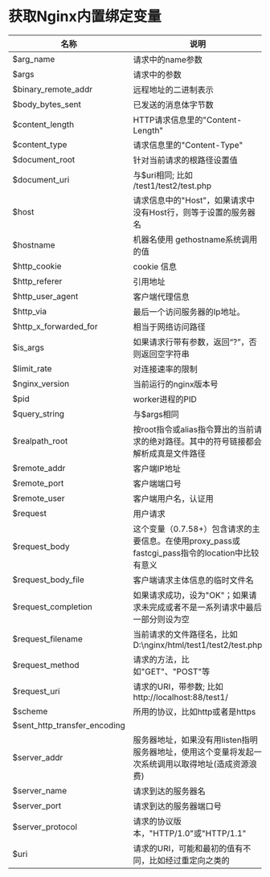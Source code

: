 # 获取Nginx内置绑定变量

|名称|说明|
|----|------|
|$arg_name                  |请求中的name参数|
|$args                      |请求中的参数|
|$binary_remote_addr        |远程地址的二进制表示|
|$body_bytes_sent           |已发送的消息体字节数|
|$content_length            |HTTP请求信息里的"Content-Length"|
|$content_type              |请求信息里的"Content-Type"|
|$document_root             |针对当前请求的根路径设置值|
|$document_uri              |与$uri相同; 比如 /test1/test2/test.php|
|$host                      |请求信息中的"Host"，如果请求中没有Host行，则等于设置的服务器名|
|$hostname                  |机器名使用 gethostname系统调用的值|
|$http_cookie               |cookie 信息|
|$http_referer              |引用地址|
|$http_user_agent           |客户端代理信息|
|$http_via                  |最后一个访问服务器的Ip地址。|
|$http_x_forwarded_for      |相当于网络访问路径|
|$is_args                   |如果请求行带有参数，返回“?”，否则返回空字符串|
|$limit_rate                |对连接速率的限制|
|$nginx_version             |当前运行的nginx版本号|
|$pid                       |worker进程的PID|
|$query_string              |与$args相同|
|$realpath_root             |按root指令或alias指令算出的当前请求的绝对路径。其中的符号链接都会解析成真是文件路径|
|$remote_addr               |客户端IP地址|
|$remote_port               |客户端端口号|
|$remote_user               |客户端用户名，认证用|
|$request                   |用户请求|
|$request_body              |这个变量（0.7.58+）包含请求的主要信息。在使用proxy_pass或fastcgi_pass指令的location中比较有意义|
|$request_body_file         |客户端请求主体信息的临时文件名|
|$request_completion        |如果请求成功，设为"OK"；如果请求未完成或者不是一系列请求中最后一部分则设为空|
|$request_filename          |当前请求的文件路径名，比如D:\nginx/html/test1/test2/test.php|
|$request_method            |请求的方法，比如"GET"、"POST"等|
|$request_uri               |请求的URI，带参数; 比如http://localhost:88/test1/|test2/test.php|
|$scheme                    |所用的协议，比如http或者是https|
|$sent_http_transfer_encoding        ||       
|$server_addr               |服务器地址，如果没有用listen指明服务器地址，使用这个变量将发起一次系统调用以取得地址(造成资源浪费)|
|$server_name                |请求到达的服务器名|
|$server_port                |请求到达的服务器端口号|
|$server_protocol            |请求的协议版本，"HTTP/1.0"或"HTTP/1.1"|
|$uri                        |请求的URI，可能和最初的值有不同，比如经过重定向之类的|

```
```


<!-- waiting todo complete -->

